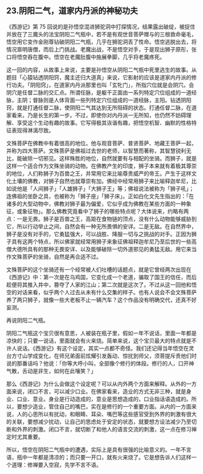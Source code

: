 ## 23.阴阳二气，道家内丹派的神秘功夫
《西游记》第 75 回说的是孙悟空混进狮驼洞中打探情况，结果露出破绽，被捉住并放在了三魔头的法宝阴阳二气瓶中，若不是有观世音菩萨赠与的三根救命毫毛，悟空用它变作金刚尊钻破阴阳二气瓶，几乎在狮驼洞丢了性命。悟空逃脱出去，将情况禀明唐僧，而后上门挑战。老魔出战，不是悟空对手，于是现出狮子原形，张口将悟空吞在腹中。悟空在老魔肚腹中施展拳脚，几乎将老魔疼死。


这一回的内容，从故事上来说，主要是孙悟空从阴阳二气瓶中死里逃生的故事。从题目「心猿钻透阴阳窍，魔主还归大道真」来说，它影射的应该是道家内丹派的修行功夫。「阴阳窍」，在道家内丹派那里也叫「玄牝门」，所指穴位就是会阴穴。会阴穴是任督二脉的交汇点。所谓任脉，是躯干正面由一系列特定穴位组成的一道经脉，主阴；督脉则是人体背面一些列特定穴位组成的一道经脉，主阳。钻透阴阳窍，就是打通任督二脉，使阴阳二气其达到无所阻碍的状态。打通任督二脉，在道家看来，乃是长生的第一步。不过，即使你对内丹派一无所知，也仍然不妨碍理解、享受这个生动有趣的故事。它写得极其诙谐有趣，把悟空机智、幽默的性格特征表现得淋漓尽致。


文殊菩萨在佛教中有着很高的地位。他与观音菩萨、普贤菩萨、地藏王菩萨一起，并称为四大菩萨。文殊菩萨是佛祖过去世的老师，以智慧而著称，其智慧锐利无比，能破除一切邪见。这样殊胜的地位，自然就要有与相配的坐骑。而狮子，就是这样一个适合作为文殊坐骑的动物。在佛教产生的印度，狮子本来就有着极其尊崇的地位，人们称狮子为百兽之王，并常用它来比喻尊贵威严的帝王。产生于这样文化土壤的佛教，对狮子自然也就尊崇有加。佛经中经常用狮子来比喻释迦牟尼，比如说他是「人间狮子」「人雄狮子」「大狮子王」等；佛祖说法被称为「狮子吼」；连佛祖的坐卧之具，也被称为「狮子座」「狮子床」。正如白化文先生指出的：「在诸多的大型动物中，佛教对狮子最为偏爱，它似乎成为佛教在某些方面的一种象征，或象征物」。那么佛教究竟看中了狮子的哪些特点呢？大体说来，约略有两点：一是无畏。狮子是百兽之王，高距在食物链的顶点，没有什么动物能够威胁到它，所以行动举止之间，自然会有一种无所畏惧的安详。二是无敌。在自然界中，狮子是没有对手的，它勇猛强大，可以战胜、降服一切与之挑战的对手。正因为狮子具有这两个特点，所以佛家就经常用狮子来象征佛祖释迦牟尼乃至后世的一些高僧大德所具有的那种无畏安详、以及能够破除一切外道邪见的勇猛无敌。用它来当作文殊菩萨的坐骑，自然是再合适不过。


文殊菩萨的这个坐骑还有一个经常被人们吐槽的话题点，就是它曾经两次出现在《西游记》中：第一次是在乌鸡国，它变化成一个老道，骗取了国王的信任，而后趁便将其推入井中，篡夺了人家的江山；第二次就是这次了。不过从这一回他和悟空的对话来看，似乎两个人过去从未有什么交集的样子。也有人说会不会文殊菩萨养了两只狮子，就像一些大老板不止一辆汽车？这个作品没有明确交代，还真不好妄测。


再说阴阳二气瓶。


阴阳二气瓶这个宝贝很有意思，人被装在瓶子里，假如一年不说话，里面一年都是凉快的；只要一说话，里面就会有火来烧。简单来说，这个宝贝最大的特点就是不许人说话。《西游记》有这个设定，其实一点都不奇怪。我们还记得当年悟空在灵台方寸山学成变化，在师兄弟面前炫耀引发轰动、惊扰到师父，须菩提斥责他们时说的那番话吗？他说：「你等大呼小叫，全部像个修行的体段。修行的人，口开神气散，舌动是非生，如何在此嚷笑？」


那么《西游记》为什么会做这个设定呢？可以从内外两个方面来解释。从外的一方面来说，闭口不言，可以减少口业。在佛家看来，造业的方式无非三种，就是身业、口业、意业。身业是行动造成的，意业是思想造成的，口业指话语造成的。所以，要想少造业，管住自己的嘴巴，实在是修行的一个重要方面。从内的一方面来说，人的心思所以有扰动，和眼睛、耳朵、嘴巴等这些感官受到外界的刺激有很大的关联，要想减少扰动，让自己的思虑处于安定的状态，就要想方设法减少乃至切断和外界的刺激。闭口不言，就切断了和他人的语言交流的刺激，这一点在修习禅定时尤其重要。


所以，悟空在阴阳二气瓶中的遭遇，实际上是具有很强的比喻意义的。一年不言语，瓶中一年都是清凉的；而只要一开口，就有火来烧了。它是想告诉人们这样一个道理：修禅要入空寂，先学不言不语。

